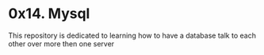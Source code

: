 # 0x14. Mysql
This repository is dedicated to learning how to have a database talk to each other over more then one server